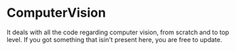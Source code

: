 # ComputerVision

It deals with all the code regarding computer vision, from scratch and to top level.
If you got something that isin't present here, you are free to update.
